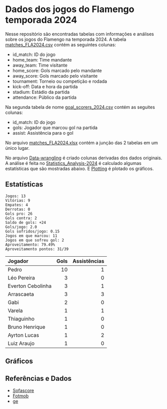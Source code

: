 # Dados dos jogos do Flamengo temporada 2024

Nesse repositório são encontradas tabelas com informações e análises sobre os jogos do Flamengo na temporada 2024. A tabela [matches_FLA2024.csv](https://github.com/williamjouse/jogos-Flamengo-2024/blob/main/data/raw/matches_FLA2024.csv)
contém as seguintes colunas:

- id_match: ID do jogo
- home_team: Time mandante
- away_team: Time visitante
- home_score: Gols marcado pelo mandante
- away_score: Gols marcado pelo visitante
- tournament: Torneio ou competição e rodada
- kick-off: Data e hora da partida
- stadium: Estádio da partida
- attendance: Público da partida


Na segunda tabela de nome [goal_scorers_2024.csv](https://github.com/williamjouse/jogos-Flamengo-2024/blob/main/data/raw/goal_scorers_2024.csv) contém as seguites colunas:

- id_match: ID do jogo
- gols: Jogador que marcou gol na partida
- assist: Assistência para o gol

No arquivo [matches_FLA2024.xlsx](https://github.com/williamjouse/jogos-Flamengo-2024/blob/main/data/matches_FLA2024.xlsx) contém a junção das 2 tabelas em um único lugar.

No arquivo [Data-wrangling](https://github.com/williamjouse/jogos-Flamengo-2024/blob/main/notebooks/01-Data-wrangling.ipynb) é criado colunas derivadas dos dados originais. A análise 
é feita no [Statistics_Analysis-2024](https://github.com/williamjouse/jogos-Flamengo-2024/blob/main/notebooks/02-Statistics_Analysis-2024.ipynb) é calculado algumas estatísticas que são mostradas abaixo.
E [Plotting](https://github.com/williamjouse/jogos-Flamengo-2024/blob/main/notebooks/03-Plotting.ipynb) é plotado os gráficos.

## Estatísticas


```
Jogos: 13
Vitórias: 9
Empates: 4
Derrotas: 0 
Gols pro: 26
Gols contra: 2
Saldo de gols: +24
Gols/jogo: 2.0
Gols sofridos/jogo: 0.15
Jogos em que marcou: 11
Jogos em que sofreu gol: 2 
Aproveitamento: 79.49%
Aproveitamento pontos: 31/39
```

| Jogador           |   Gols |   Assistências |
|:------------------|-------:|---------------:|
| Pedro             |     10 |              1 |
| Léo Pereira       |      3 |              0 |
| Everton Cebolinha |      3 |              1 |
| Arrascaeta        |      3 |              3 |
| Gabi              |      2 |              0 |
| Varela            |      1 |              1 |
| Thiaguinho        |      1 |              0 |
| Bruno Henrique    |      1 |              0 |
| Ayrton Lucas      |      1 |              2 |
| Luiz Araujo       |      1 |              0 |




## Gráficos


## Referências e Dados

- [Sofascore](https://www.sofascore.com/)
- [Fotmob](https://www.fotmob.com/)
- [ge](https://ge.globo.com/)
